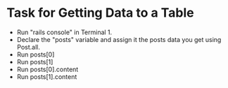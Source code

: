 # Task for Getting Data to a Table
- Run "rails console" in Terminal 1.
- Declare the "posts" variable and assign it the posts data you get using Post.all.
- Run posts[0] 
- Run posts[1] 
- Run posts[0].content 
- Run posts[1].content
